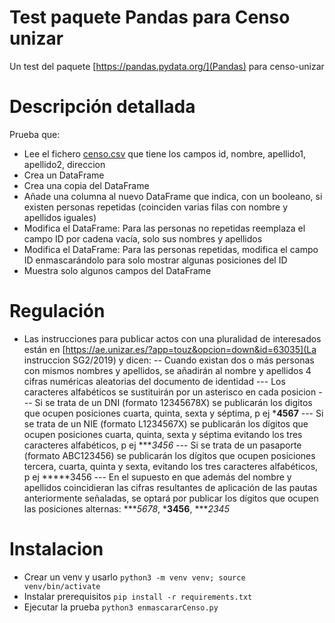 
# Test paquete Pandas para Censo unizar

Un test del paquete [https://pandas.pydata.org/](Pandas) para censo-unizar


# Descripción detallada
Prueba que:
- Lee el fichero [censo.csv](censo.csv) que tiene los campos id, nombre, apellido1, apellido2, direccion
- Crea un DataFrame
- Crea una copia del DataFrame
- Añade una columna al nuevo DataFrame que indica, con un booleano, si existen personas repetidas (coinciden varias filas con nombre y apellidos iguales)
- Modifica el DataFrame: Para las personas no repetidas reemplaza el campo ID por cadena vacía, solo sus nombres y apellidos
- Modifica el DataFrame: Para las personas repetidas, modifica el campo ID enmascarándolo para solo mostrar algunas posiciones del ID
- Muestra solo algunos campos del DataFrame

# Regulación
- Las instrucciones para publicar actos con una pluralidad de interesados están en [https://ae.unizar.es/?app=touz&opcion=down&id=63035](La instruccion SG2/2019) y dicen:
-- Cuando existan dos o más personas con mismos nombres y apellidos, se añadirán al nombre y apellidos 4 cifras numéricas aleatorias del documento de identidad
--- Los caracteres alfabéticos se sustituirán por un asterisco en cada posicion
--- Si se trata de un DNI (formato 12345678X) se publicarán los digitos que ocupen posiciones cuarta, quinta, sexta y séptima, p ej ***4567**
--- Si se trata de un NIE (formato L1234567X) se publicarán los dígitos que ocupen posiciones cuarta, quinta, sexta y séptima evitando los tres caracteres alfabéticos, p ej ****3456*
--- Si se trata de un pasaporte (formato ABC123456) se publicarán los dígitos que ocupen posiciones tercera, cuarta, quinta y sexta, evitando los tres caracteres alfabéticos, p ej *****3456
--- En el supuesto en que además del nombre y apellidos coincidieran las cifras resultantes de aplicación de las pautas anteriormente señaladas, se optará por publicar los dígitos que ocupen las posiciones alternas: ****5678*, ***3456**, ****2345*

# Instalacion

- Crear un venv y usarlo `python3 -m venv venv; source venv/bin/activate`
- Instalar prerequisitos `pip install -r requirements.txt`
- Ejecutar la prueba `python3 enmascararCenso.py`
